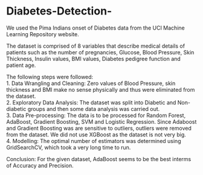 # Diabetes-Detection-

 We used the Pima Indians onset of Diabetes data from the UCI Machine Learning Repository website. 
 
  The dataset is comprised of 8 variables that describe medical details of patients such as the number of pregnancies, Glucose, Blood Pressure, Skin Thickness, Insulin values, BMI values, Diabetes pedigree function and patient age. 
  
The following steps were followed: <br>
    1. Data Wrangling and Cleaning: Zero values of Blood Pressure, skin thickness and BMI  make no sense physically and thus were eliminated from the dataset. <br>
    2. Exploratory Data Analysis: The dataset was split into Diabetic and Non-diabetic groups and then some data analysis was carried out. <br>
    3. Data Pre-processing: The data is to be processed for Random Forest, AdaBoost, Gradient Boosting, SVM and Logistic Regression. Since Adaboost and Gradient Boosting was are sensitive to outliers, outliers were removed from the dataset. We did not use XGBoost as the dataset is not very big. <br>
    4. Modelling: The optimal number of estimators was determined using GridSearchCV, which took a very long time to run. <br>
    
Conclusion: For the given dataset, AdaBoost seems to be the best interms of Accuracy and Precision.  
